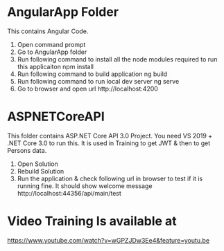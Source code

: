 # AngularApp Folder
This contains Angular Code.
1) Open command prompt
2) Go to AngularApp folder
3) Run following command to install all the node modules required to run this applicaiton
npm install
5) Run following command to build application
ng build
6) Run following command to run local dev server
ng serve
7) Go to browser and open url http://localhost:4200

# ASPNETCoreAPI

This folder contains ASP.NET Core API 3.0 Project. You need VS 2019 + .NET Core 3.0 to run this. It is used in Training to get JWT & then to get Persons data.
1) Open Solution
2) Rebuild Solution
3) Run the application & check following url in browser to test if it is running fine. It should show welcome message
http://localhost:44356/api/main/test


# Video Training Is available at
https://www.youtube.com/watch?v=wGPZJDw3Ee4&feature=youtu.be
